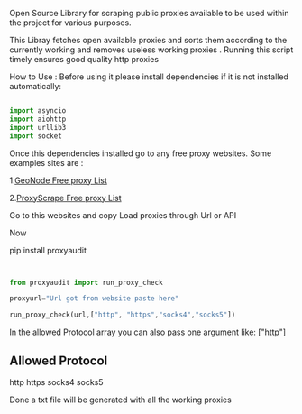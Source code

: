 Open Source Library for scraping public proxies available to be used within the project for various purposes.

This Libray fetches open available proxies and sorts them according to the currently working and removes useless working proxies . Running this script timely ensures good quality http proxies 

How to Use :
Before using it please install dependencies if it is not installed automatically:
```python

import asyncio
import aiohttp
import urllib3
import socket

```
Once this dependencies installed go to any free proxy websites. Some examples sites are : 

1.[GeoNode Free proxy List]( https://geonode.com/free-proxy-list "Link Title")

2.[ProxyScrape Free proxy List]( https://proxyscrape.com/free-proxy-list "Link Title")

Go to this websites and copy Load proxies through Url or API

Now 

pip install proxyaudit

```python


from proxyaudit import run_proxy_check

proxyurl="Url got from website paste here"

run_proxy_check(url,["http", "https","socks4","socks5"])

```
In the allowed Protocol array you can also pass one argument like: ["http"]

## Allowed Protocol
http
https
socks4
socks5

Done a txt file will be generated with all the working proxies 
